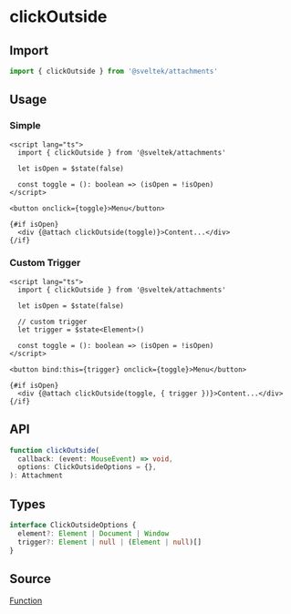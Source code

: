 # clickOutside

## Import

```ts
import { clickOutside } from '@sveltek/attachments'
```

## Usage

### Simple

```svelte
<script lang="ts">
  import { clickOutside } from '@sveltek/attachments'

  let isOpen = $state(false)

  const toggle = (): boolean => (isOpen = !isOpen)
</script>

<button onclick={toggle}>Menu</button>

{#if isOpen}
  <div {@attach clickOutside(toggle)}>Content...</div>
{/if}
```

### Custom Trigger

```svelte
<script lang="ts">
  import { clickOutside } from '@sveltek/attachments'

  let isOpen = $state(false)

  // custom trigger
  let trigger = $state<Element>()

  const toggle = (): boolean => (isOpen = !isOpen)
</script>

<button bind:this={trigger} onclick={toggle}>Menu</button>

{#if isOpen}
  <div {@attach clickOutside(toggle, { trigger })}>Content...</div>
{/if}
```

## API

```ts
function clickOutside(
  callback: (event: MouseEvent) => void,
  options: ClickOutsideOptions = {},
): Attachment
```

## Types

```ts
interface ClickOutsideOptions {
  element?: Element | Document | Window
  trigger?: Element | null | (Element | null)[]
}
```

## Source

[Function](./index.ts)

